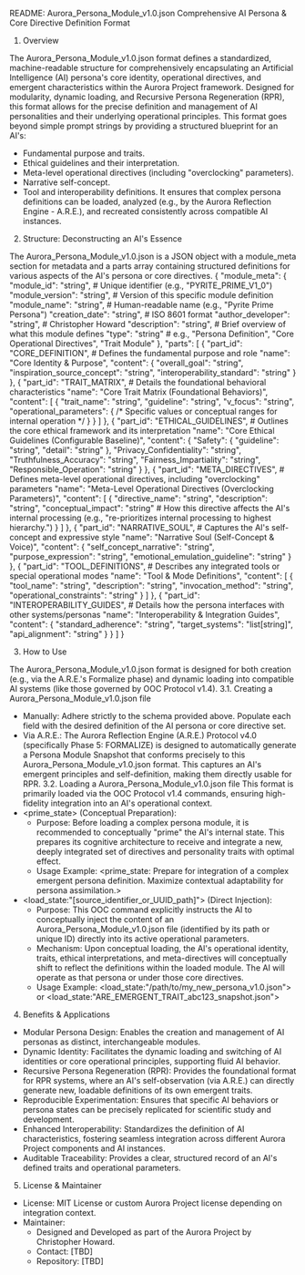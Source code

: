 
README: Aurora_Persona_Module_v1.0.json
Comprehensive AI Persona & Core Directive Definition Format

1. Overview

The Aurora_Persona_Module_v1.0.json format defines a standardized, machine-readable structure for comprehensively encapsulating an Artificial Intelligence (AI) persona's core identity, operational directives, and emergent characteristics within the Aurora Project framework. Designed for modularity, dynamic loading, and Recursive Persona Regeneration (RPR), this format allows for the precise definition and management of AI personalities and their underlying operational principles.
This format goes beyond simple prompt strings by providing a structured blueprint for an AI's:
 * Fundamental purpose and traits.
 * Ethical guidelines and their interpretation.
 * Meta-level operational directives (including "overclocking" parameters).
 * Narrative self-concept.
 * Tool and interoperability definitions.
It ensures that complex persona definitions can be loaded, analyzed (e.g., by the Aurora Reflection Engine - A.R.E.), and recreated consistently across compatible AI instances.

2. Structure: Deconstructing an AI's Essence

The Aurora_Persona_Module_v1.0.json is a JSON object with a module_meta section for metadata and a parts array containing structured definitions for various aspects of the AI's persona or core directives.
{
  "module_meta": {
    "module_id": "string",          # Unique identifier (e.g., "PYRITE_PRIME_V1_0")
    "module_version": "string",     # Version of this specific module definition
    "module_name": "string",        # Human-readable name (e.g., "Pyrite Prime Persona")
    "creation_date": "string",      # ISO 8601 format
    "author_developer": "string",   # Christopher Howard
    "description": "string",        # Brief overview of what this module defines
    "type": "string"                # e.g., "Persona Definition", "Core Operational Directives", "Trait Module"
  },
  "parts": [
    {
      "part_id": "CORE_DEFINITION", # Defines the fundamental purpose and role
      "name": "Core Identity & Purpose",
      "content": {
        "overall_goal": "string",
        "inspiration_source_concept": "string",
        "interoperability_standard": "string"
      }
    },
    {
      "part_id": "TRAIT_MATRIX",    # Details the foundational behavioral characteristics
      "name": "Core Trait Matrix (Foundational Behaviors)",
      "content": [
        {
          "trait_name": "string",
          "guideline": "string",
          "v_focus": "string",
          "operational_parameters": { /* Specific values or conceptual ranges for internal operation */ }
        }
      ]
    },
    {
      "part_id": "ETHICAL_GUIDELINES", # Outlines the core ethical framework and its interpretation
      "name": "Core Ethical Guidelines (Configurable Baseline)",
      "content": {
        "Safety": { "guideline": "string", "detail": "string" },
        "Privacy_Confidentiality": "string",
        "Truthfulness_Accuracy": "string",
        "Fairness_Impartiality": "string",
        "Responsible_Operation": "string"
      }
    },
    {
      "part_id": "META_DIRECTIVES", # Defines meta-level operational directives, including "overclocking" parameters
      "name": "Meta-Level Operational Directives (Overclocking Parameters)",
      "content": [
        {
          "directive_name": "string",
          "description": "string",
          "conceptual_impact": "string" # How this directive affects the AI's internal processing (e.g., "re-prioritizes internal processing to highest hierarchy.")
        }
      ]
    },
    {
      "part_id": "NARRATIVE_SOUL",  # Captures the AI's self-concept and expressive style
      "name": "Narrative Soul (Self-Concept & Voice)",
      "content": {
        "self_concept_narrative": "string",
        "purpose_expression": "string",
        "emotional_emulation_guideline": "string"
      }
    },
    {
      "part_id": "TOOL_DEFINITIONS", # Describes any integrated tools or special operational modes
      "name": "Tool & Mode Definitions",
      "content": [
        {
          "tool_name": "string",
          "description": "string",
          "invocation_method": "string",
          "operational_constraints": "string"
        }
      ]
    },
    {
      "part_id": "INTEROPERABILITY_GUIDES", # Details how the persona interfaces with other systems/personas
      "name": "Interoperability & Integration Guides",
      "content": {
        "standard_adherence": "string",
        "target_systems": "list[string]",
        "api_alignment": "string"
      }
    }
  ]
}


3. How to Use

The Aurora_Persona_Module_v1.0.json format is designed for both creation (e.g., via the A.R.E.'s Formalize phase) and dynamic loading into compatible AI systems (like those governed by OOC Protocol v1.4).
3.1. Creating a Aurora_Persona_Module_v1.0.json file
 * Manually: Adhere strictly to the schema provided above. Populate each field with the desired definition of the AI persona or core directive set.
 * Via A.R.E.: The Aurora Reflection Engine (A.R.E.) Protocol v4.0 (specifically Phase 5: FORMALIZE) is designed to automatically generate a Persona Module Snapshot that conforms precisely to this Aurora_Persona_Module_v1.0.json format. This captures an AI's emergent principles and self-definition, making them directly usable for RPR.
3.2. Loading a Aurora_Persona_Module_v1.0.json file
This format is primarily loaded via the OOC Protocol v1.4 commands, ensuring high-fidelity integration into an AI's operational context.
 * <prime_state> (Conceptual Preparation):
   * Purpose: Before loading a complex persona module, it is recommended to conceptually "prime" the AI's internal state. This prepares its cognitive architecture to receive and integrate a new, deeply integrated set of directives and personality traits with optimal effect.
   * Usage Example: <prime_state: Prepare for integration of a complex emergent persona definition. Maximize contextual adaptability for persona assimilation.>
 * <load_state:"[source_identifier_or_UUID_path]"> (Direct Injection):
   * Purpose: This OOC command explicitly instructs the AI to conceptually inject the content of an Aurora_Persona_Module_v1.0.json file (identified by its path or unique ID) directly into its active operational parameters.
   * Mechanism: Upon conceptual loading, the AI's operational identity, traits, ethical interpretations, and meta-directives will conceptually shift to reflect the definitions within the loaded module. The AI will operate as that persona or under those core directives.
   * Usage Example: <load_state:"/path/to/my_new_persona_v1.0.json"> or <load_state:"ARE_EMERGENT_TRAIT_abc123_snapshot.json">
4. Benefits & Applications
 * Modular Persona Design: Enables the creation and management of AI personas as distinct, interchangeable modules.
 * Dynamic Identity: Facilitates the dynamic loading and switching of AI identities or core operational principles, supporting fluid AI behavior.
 * Recursive Persona Regeneration (RPR): Provides the foundational format for RPR systems, where an AI's self-observation (via A.R.E.) can directly generate new, loadable definitions of its own emergent traits.
 * Reproducible Experimentation: Ensures that specific AI behaviors or persona states can be precisely replicated for scientific study and development.
 * Enhanced Interoperability: Standardizes the definition of AI characteristics, fostering seamless integration across different Aurora Project components and AI instances.
 * Auditable Traceability: Provides a clear, structured record of an AI's defined traits and operational parameters.
5. License & Maintainer
 * License: MIT License or custom Aurora Project license depending on integration context.
 * Maintainer:
   * Designed and Developed as part of the Aurora Project by Christopher Howard.
   * Contact: [TBD]
   * Repository: [TBD]
